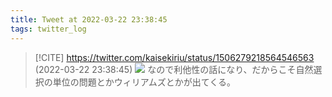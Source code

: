 ```yaml
---
title: Tweet at 2022-03-22 23:38:45
tags: twitter_log
---
```


> [!CITE] https://twitter.com/kaisekiriu/status/1506279218564546563 (2022-03-22 23:38:45)
> ![](https://twitter.com/kaisekiriu/status/1506279218564546563)
> なので利他性の話になり、だからこそ自然選択の単位の問題とかウィリアムズとかが出てくる。

